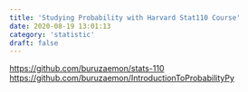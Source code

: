 ```yaml
---
title: 'Studying Probability with Harvard Stat110 Course'
date: 2020-08-19 13:01:13
category: 'statistic'
draft: false
---
```



https://github.com/buruzaemon/stats-110
https://github.com/buruzaemon/IntroductionToProbabilityPy